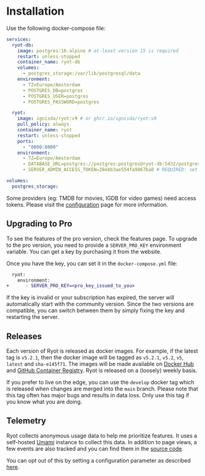 <script setup>
import variables from "./variables";
</script>

# Installation

Use the following docker-compose file:

```yaml
services:
  ryot-db:
    image: postgres:16-alpine # at-least version 15 is required
    restart: unless-stopped
    container_name: ryot-db
    volumes:
      - postgres_storage:/var/lib/postgresql/data
    environment:
      - TZ=Europe/Amsterdam
      - POSTGRES_DB=postgres
      - POSTGRES_USER=postgres
      - POSTGRES_PASSWORD=postgres

  ryot:
    image: ignisda/ryot:v9 # or ghcr.io/ignisda/ryot:v9
    pull_policy: always
    container_name: ryot
    restart: unless-stopped
    ports:
      - "8000:8000"
    environment:
      - TZ=Europe/Amsterdam
      - DATABASE_URL=postgres://postgres:postgres@ryot-db:5432/postgres
      - SERVER_ADMIN_ACCESS_TOKEN=28ebb3ae554fa9867ba0 # REQUIRED: set to a long random string

volumes:
  postgres_storage:
```

Some providers (eg: TMDB for movies, IGDB for video games) need access tokens. Please visit
the [configuration](./configuration.md) page for more information.

## Upgrading to Pro

To see the features of the pro version, check the <a
:href="`${variables.mainWebsiteUrl}/features`" target="_blank">features page</a>. To
upgrade to the pro version, you need to provide a `SERVER_PRO_KEY` environment variable.
You can get a key by purchasing it from the <a :href="variables.mainWebsiteUrl"
target="_blank">website</a>.

Once you have the key, you can set it in the `docker-compose.yml` file:

```diff
  ryot:
    environment:
+      - SERVER_PRO_KEY=<pro_key_issued_to_you>
```

If the key is invalid or your subscription has expired, the server will automatically start
with the community version. Since the two versions are compatible, you can switch between
them by simply fixing the key and restarting the server.

## Releases

Each version of Ryot is released as docker images. For example, if the latest tag is
`v5.2.1`, then the docker image will be tagged as `v5.2.1`, `v5.2`, `v5`, `latest` and
`sha-e145f71`. The images will be made available on [Docker
Hub](https://hub.docker.com/r/ignisda/ryot) and [GitHub Container
Registry](https://ghcr.io/ignisda/ryot). Ryot is released on a (loosely) weekly basis.

If you prefer to live on the edge, you can use the `develop` docker tag which is released
when changes are merged into the `main` branch. Please note that this tag often has major
bugs and results in data loss. Only use this tag if you know what you are doing.

## Telemetry

Ryot collects anonymous usage data to help me prioritize features. It uses a self-hosted
[Umami](https://umami.is/) instance to collect this data. In addition to page views, a
few events are also tracked and you can find them in the [source code](https://github.com/IgnisDa/ryot/blob/aa89adabc377e6da7fb8c8d768325efc3667329f/apps/frontend/app/lib/hooks.ts#L199-L222).

You can opt out of this by setting a configuration parameter as described
[here](./configuration.md#important-parameters).
